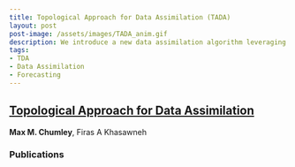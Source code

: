 ```yaml
---
title: Topological Approach for Data Assimilation (TADA)
layout: post
post-image: /assets/images/TADA_anim.gif
description: We introduce a new data assimilation algorithm leveraging the differentiability of persistence diagrams. 
tags:
- TDA
- Data Assimilation
- Forecasting
---
```


## <u>Topological Approach for Data Assimilation</u>

**Max M. Chumley**, Firas A Khasawneh

### Publications
<!-- - [arXiv Version](https://arxiv.org/abs/1905.04329){:target="_blank"} -->




